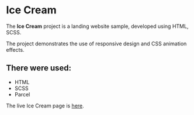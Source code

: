 # Ice Cream

The **Ice Cream** project is a landing website sample, developed using HTML,
SCSS.

The project demonstrates the use of responsive design and CSS animation effects.

## There were used:

- HTML
- SCSS
- Parcel

The live Ice Cream page is [here](https://marisereda.github.io/goit-icecream/).
